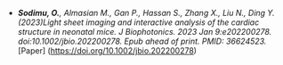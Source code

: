 
- *<strong><strong>Sodimu, O.</strong></strong>, Almasian M., Gan P., Hassan S., Zhang X., Liu N., Ding Y. (2023)Light sheet imaging and interactive analysis of the cardiac structure in neonatal mice. J Biophotonics. 2023 Jan 9:e202200278. doi:10.1002/jbio.202200278. Epub ahead of print. PMID: 36624523.* [Paper] (https://doi.org/10.1002/jbio.202200278)
